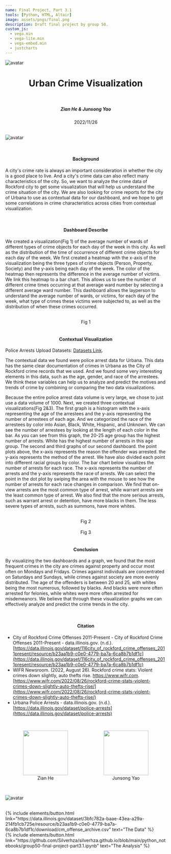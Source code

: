 ```yaml
---
name: Final Project, Part 3.1
tools: [Python, HTML, Altair]
image: assets/pngs/final.png
description: Draft final project by group 50.
custom_js:
  - vega.min
  - vega-lite.min
  - vega-embed.min
  - justcharts
---
```


![avatar](https://rockfordil.gov/wp-content/themes/rockford/assets/images/General/cor_logo_color.png)

# <center>Urban Crime Visualization</center>

<br/>

##### <center>Zian He & Junsong Yao</center>

<center>2022/11/26</center>

<br/>

![avatar](https://rockfordil.gov/wp-content/uploads/2016/08/cityscape_website_retouched.jpg)

<br/>

#### <center>Background</center>  
  A city's crime rate is always an important consideration in whether the city is a good place to live. And a city's crime data can also reflect many characteristics of the city. So, we want to analyze the crime data of Rockford city to get some visualization that will help us understand the crime situation of the city. We are also looking for crime reports for the city of Urbana to use as contextual data for our dashboard, and we hope to get some correlations in crime characteristics across cities from contextual visualization.  

<br/>

#### <center>Dashboard Describe</center>
  We created a visualization(Fig 1) of the average number of wards of different types of crime objects for each day of the week in this city. As well as the distribution of the time of occurrence of different crime objects for each day of the week. We first created a heatmap with the x-axis of the visualization being the three types of crime objects (Person, Property, Society) and the y-axis being each day of the week. The color of the heatmap then represents the difference in the average number of victims. We link this heatmap to a bar chart. This allows us to see the number of different crime times occurring at that average ward number by selecting a different average ward number. This dashboard allows the layperson to understand the average number of wards, or victims, for each day of the week, what type of crimes these victims were subjected to, as well as the distribution of when these crimes occurred.

<br/>

<center><vegachart schema-url="{{ site.baseurl }}/assets/json/Final3.1.json" style="width: 100%"></vegachart></center>
<center>Fig 1</center>

<br/>  

#### <center>Contextual Visualization</center>
  Police Arrests Upload Datasets: [Datasets Link](https://data.illinois.gov/dataset/1d18ecc0-3c7e-4507-b8cc-7a5e30359d44/resource/ca1dceb3-01f8-4a56-935b-7e3035ff60a4/download/police-arrests-upload_20191226.csv).  

  The contextual data we found were police arrest data for Urbana. This data has the same clear documentation of crimes in Urbana as the City of Rockford crime records that we used. And we found some very interesting elements in this data, such as the age, gender, and race of the arrestees. We think these variables can help us to analyze and predict the motives and trends of crime by combining or comparing the two data visualizations.    

  Because the entire police arrest data volume is very large, we chose to just use a data volume of 1000. Next, we created three contextual visualizations(Fig 2&3). The first graph is a histogram with the x-axis representing the age of the arrestees and the y-axis representing the number of arrestees of each age. And we categorized the race of the arrestees by color into Asian, Black, White, Hispanic, and Unknown. We can see the number of arrestees by looking at the length of each color in the bar. As you can see from this graph, the 20-25 age group has the highest number of arrests. White has the highest number of arrests in this age group. The second and third graphs of our second dashboard. the point plots above, the x-axis represents the reason the offender was arrested. the y-axis represents the method of the arrest. We have also divided each point into different racial groups by color. The bar chart below visualizes the number of arrests for each race. The x-axis represents the number of arrests and the y-axis represents the race of arrests. We can select the point in the dot plot by swiping the area with the mouse to see how the number of arrests for each race changes in comparison. We find that on-view arrests are the most common type of arrest, while warrant arrests are the least common type of arrest. We also find that the more serious arrests, such as warrant arrest or detention, have more blacks in them. The less severe types of arrests, such as summons, have more whites.



<br/>  
 
<center><vegachart schema-url="{{ site.baseurl }}/assets/json/contextual1.json" style="width: 100%"></vegachart></center>
<center>Fig 2</center>

<br/>  

<center><vegachart schema-url="{{ site.baseurl }}/assets/json/contextual2.json" style="width: 100%"></vegachart></center>
<center>Fig 3</center>

<br/> 

#### <center>Conclusion</center> 
  By visualizing the two dashboards and a graph, we found that the most frequent crimes in the city are crimes against property and occur most often on Mondays and Fridays. Crimes against individuals are concentrated on Saturdays and Sundays, while crimes against society are more evenly distributed. The age of the offenders is between 20 and 25, with whites being the most numerous, followed by blacks. And blacks were more often arrested for felonies, while whites were more often arrested for misdemeanors. We believe that through these visualization graphs we can effectively analyze and predict the crime trends in the city.

<br/> 

#### <center>Citation</center> 
* City of Rockford Crime Offenses 2011-Present - City of Rockford Crime Offenses 2011-Present - data.illinois.gov. (n.d.). [https://data.illinois.gov/dataset/116city_of_rockford_crime_offenses_2011present/resource/b23aa1b9-c0e0-4779-ba7a-6ca8b7b1df1c](https://data.illinois.gov/dataset/116city_of_rockford_crime_offenses_2011present/resource/b23aa1b9-c0e0-4779-ba7a-6ca8b7b1df1c)
* WIFR Newsroom. (2022, August 26). Rockford crime stats: Violent crimes down slightly, auto thefts rise. https://www.wifr.com. [https://www.wifr.com/2022/08/26/rockford-crime-stats-violent-crimes-down-slightly-auto-thefts-rise/](https://www.wifr.com/2022/08/26/rockford-crime-stats-violent-crimes-down-slightly-auto-thefts-rise/)
* Urbana Police Arrests - data.illinois.gov. (n.d.). [https://data.illinois.gov/dataset/police-arrests](https://data.illinois.gov/dataset/police-arrests)

<br/> 

<div style="display: flex; justify-content:space-between;">
            <figure style="text-align:center; flex:1;">
                <img src="https://canvas.illinois.edu/images/thumbnails/5684633/OjnIrFLUCbnwolwdaR1MbMWFB5B5QcMrKnee1kce" width="140px"/>
                <figcaption styles="text-align: center;">Zian He</figcaption>
            </figure>
            <figure style="text-align:center; flex:1;">
                <img src="https://canvas.illinois.edu/images/thumbnails/5594604/AtlWd77Xpw71Vxr3kl0odAeqj4xVAQkB18QlpUot" width="140px"/>
                <figcaption styles="text-align: center;">Junsong Yao</figcaption>
            </figure>
</div>

<br/>

![avatar](https://illinois.edu/assets/img/branding/wordmark_vertical_alt.png)

<br/> 

<!-- these are written in a combo of html and liquid --> 

<div class="left">
{% include elements/button.html link="https://data.illinois.gov/dataset/3bfc782a-baae-43ea-a29a-214fb1cb725e/resource/b23aa1b9-c0e0-4779-ba7a-6ca8b7b1df1c/download/cm_offense_archive.csv" text="The Data" %}
</div>

<div class="right">
{% include elements/button.html link="https://github.com/Silverhza/silverhza.github.io/blob/main/python_notebooks/group50-final-project-part3.1.ipynb" text="The Analysis" %}
</div>

